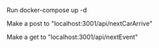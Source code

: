 Run docker-compose up -d

Make a post to "localhost:3001/api/nextCarArrive"

Make a get to "localhost:3001/api/nextEvent"